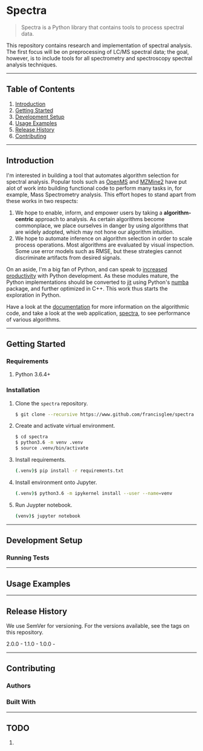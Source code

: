 # Spectra

> Spectra is a Python library that contains tools to process spectral data.

This repository contains research and implementation of spectral analysis. The first focus will be on preprocessing of LC/MS spectral data; the goal, however, is to include tools for all spectrometry and spectroscopy spectral analysis techniques.

---

## Table of Contents

1.  [Introduction](#introduction)
2.  [Getting Started](#getting-started)
3.  [Development Setup](#development-setup)
4.  [Usage Examples](#usage-examples)
5.  [Release History](#release-history)
6.  [Contributing](#contributing)

---

## Introduction

I'm interested in building a tool that automates algorithm selection for spectral analysis. Popular tools such as [OpenMS](link) and [MZMine2](link) have put alot of work into building functional code to perform many tasks in, for example, Mass Spectrometry analysis. This effort hopes to stand apart from these works in two respects:

1.  We hope to enable, inform, and empower users by taking a **algorithm-centric** approach to analysis. As certain algorithms become commonplace, we place ourselves in danger by using algorithms that are widely adopted, which may not hone our algorithm intuition.
2.  We hope to automate inference on algorithm selection in order to scale process operations. Most algorithms are evaluated by visual inspection. Some use error models such as RMSE, but these strategies cannot discriminate artifacts from desired signals.

On an aside, I'm a big fan of Python, and can speak to [increased productivity](https://murillogroupmsu.com/numba-versus-c/) with Python development. As these modules mature, the Python implementations should be converted to [jit](https://en.wikipedia.org/wiki/Just-in-time_compilation) using Python's [numba](https://numba.pydata.org/) package, and further optimized in C++. This work thus starts the exploration in Python.

Have a look at the [documentation](./docs/README.md) for more information on the algorithmic code, and take a look at the web application, [spectra](website-link), to see performance of various algorithms.

---

## Getting Started

### Requirements

1.  Python 3.6.4+

### Installation

1.  Clone the `spectra` repository.

    ```bash
    $ git clone --recursive https://www.github.com/francisglee/spectra
    ```

1.  Create and activate virtual environment.

    ```bash
    $ cd spectra
    $ python3.6 -m venv .venv
    $ source .venv/bin/activate
    ```

1.  Install requirements.

    ```bash
    (.venv)$ pip install -r requirements.txt
    ```

1.  Install environment onto Jupyter.

    ```bash
    (.venv)$ python3.6 -m ipykernel install --user --name=venv
    ```

1.  Run Juypter notebook.

    ```bash
    (venv)$ jupyter notebook
    ```

---

## Development Setup

### Running Tests

---

## Usage Examples

---

## Release History

We use SemVer for versioning. For the versions available, see the tags on this repository.

2.0.0 -
1.1.0 -
1.0.0 - 

---

## Contributing

### Authors

### Built With

---

## TODO

1.  